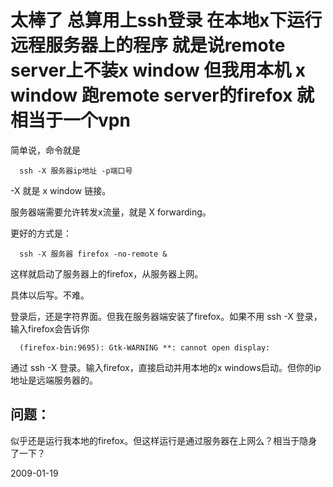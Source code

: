 # 太棒了 总算用上ssh登录 在本地x下运行远程服务器上的程序 就是说remote server上不装x window 但我用本机 x window 跑remote server的firefox 就相当于一个vpn

简单说，命令就是

      ssh -X 服务器ip地址 -p端口号

-X 就是 x window 链接。

服务器端需要允许转发x流量，就是 X forwarding。

更好的方式是：

      ssh -X 服务器 firefox -no-remote &

这样就启动了服务器上的firefox，从服务器上网。

具体以后写。不难。

登录后，还是字符界面。但我在服务器端安装了firefox。如果不用 ssh -X 登录，输入firefox会告诉你 

      (firefox-bin:9695): Gtk-WARNING **: cannot open display:  

通过 ssh -X 登录。输入firefox，直接启动并用本地的x windows启动。但你的ip地址是远端服务器的。

## 问题：
似乎还是运行我本地的firefox。但这样运行是通过服务器在上网么？相当于隐身了一下？

2009-01-19